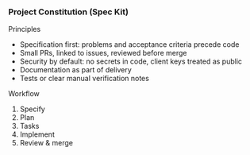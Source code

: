 ### Project Constitution (Spec Kit)

Principles
- Specification first: problems and acceptance criteria precede code
- Small PRs, linked to issues, reviewed before merge
- Security by default: no secrets in code, client keys treated as public
- Documentation as part of delivery
- Tests or clear manual verification notes

Workflow
1. Specify
2. Plan
3. Tasks
4. Implement
5. Review & merge

